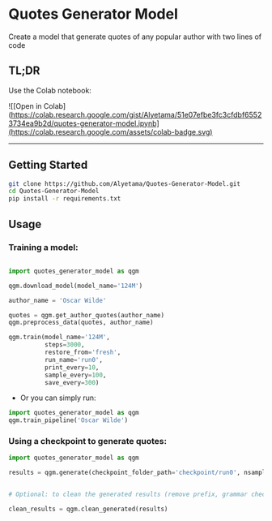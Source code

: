 # Quotes Generator Model

Create a model that generate quotes of any popular author with two lines of code


## TL;DR

Use the Colab notebook:

![[Open in Colab](https://colab.research.google.com/gist/Alyetama/51e07efbe3fc3cfdbf65523734ea9b2d/quotes-generator-model.ipynb](https://colab.research.google.com/assets/colab-badge.svg)


---

## Getting Started

```sh
git clone https://github.com/Alyetama/Quotes-Generator-Model.git
cd Quotes-Generator-Model
pip install -r requirements.txt
```

## Usage


### Training a model:

```python

import quotes_generator_model as qgm

qgm.download_model(model_name='124M')

author_name = 'Oscar Wilde'

quotes = qgm.get_author_quotes(author_name)
qgm.preprocess_data(quotes, author_name)

qgm.train(model_name='124M',
          steps=3000,
          restore_from='fresh',
          run_name='run0',
          print_every=10,
          sample_every=100,
          save_every=300)
```

- Or you can simply run:

```python
import quotes_generator_model as qgm
qgm.train_pipeline('Oscar Wilde')
```

### Using a checkpoint to generate quotes:

```python
import quotes_generator_model as qgm

results = qgm.generate(checkpoint_folder_path='checkpoint/run0', nsamples=10)


# Optional: to clean the generated results (remove prefix, grammar checks, etc.):

clean_results = qgm.clean_generated(results)
```

